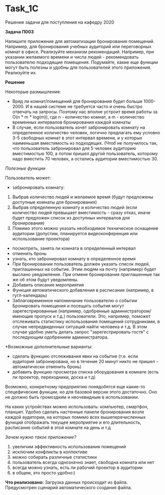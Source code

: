 # Task_1C
Решение задачи для поступления на кафедру 2020

**Задача П003**

Напишите приложение для автоматизации бронирования помещений. Например, для бронирования учебных аудиторий или переговорных комнат в офисе. 
Реализуйте механизм рекомендаций. Например, при указании желаемого времени и числа людей - рекомендовать пользователю подходящие помещения. 
Подумайте, какие еще функции могут быть полезны и удобны для пользователей этого приложения. Реализуйте их.

**Решение**

Некоторые размышления: 
* Вряд ли комнат/помещений для бронирования будет больше 1000-2000. И в нашей системе не требуется часто и очень быстро отвечать на запросы. Поэтому нас вполне устроит время работы за O(n * m * log(m)), где n - количество комнат, а m - количество временных интервалов бронирования каждой комнаты
* В случае, если пользователь хочет забронировать комнату на определенное количество человек, логично предлагать ему условно 3-5 свободных комнат в этот интервал времени, и у которых наименьшая вместимость из подходящих. (Чтоб не получилось так, что пользователь забронировал для 5 человек аудиторию вместимостью 100, а потом пришел другой пользователь, которому надо вместить 70 человек, а остались аудитории вместимостью 30.

*Полезные функции*

Пользователь может:
* забронировать комнату:
1. Выбрав количество людей и желаемое время (будут предложены доступные комнаты для бронирования)
2. Выбрав определенную комнату и количество людей (если количество людей превышает вместимость - сразу отказ, иначе будет предложен список из доступных интервалов для бронирования)
3. Помимо этого можно указать необходимое техническое оснащение аудитории (допустим, планируется видеоконференция или использование проектора)
* посмотреть, занята ли комната в определенный интервал
* отменить бронь
* узнать, кто забронировал комнату в определенное время
* При бронировании пользователь должен указать список людей, приглашенных на событие. Этим людям на почту (например) будет выслано уведомление. При отмене бронирования приглашенные так же об этом будут уведомлены.
* Добавить описание мероприятия
* Функция автоматического добавления в расписание (например, в гугл-календарь)
* Заблаговременное напоминание пользователю о событии
Бронировать помещения и посещать события могут зарегестрированные (например, одобренные администратором/имеющие пропуск и т.д.) пользователи. Это, например, поможет отслеживать статистику использования помещений сотрудниками, в случае непредвиденных ситуаций найти человека и т.д. В этом случае удобно уметь делать запрос "зарегестрировать гостя" с последующим одобрением администратора. 

*Возможные дополнительные варианты:

* сделать функцию отслеживания явки на событие (т.е. если аудитория забронирована, но в течение 20 минут никто не пришел - автоматически отменить бронь)
* добавить функцию просмотра списка оборудования в комнате (есть ли проектор, переходники, доска и т.д)

Возможно, конкретному предприятию понядобятся еще какие-то спецефические функции, но для базовой версии этого достаточно. Оно не должно быть громоздким и неочевидным в использовании. 

На каких устройствах можно использовать: компьютер, смартфон, планшет. Удобно сделать настенные панели бронирования возле каждой аудитории, на которых помимо всех вышеперечисленных функций отображать текущее мероприятие и его длительность, расписание событий в этой комнате на день и т.д

*Зачем нужно такое приложение?*

1) увеличим эффективность использования помещений
2) исключим конфликты в коллективе
3) можно собирать различные статистики
4) пользователь всегда однозначно знает, свободна комната или нет
5) всегда можно узнать, есть ли рабочий проектор в аудитории
6) в общем, это просто удобно:)

**Что реализовано:**
Загрузка данных происходит из файла. Предусмотрен сценарий автоматического создания файла. 
